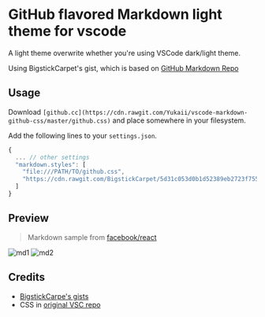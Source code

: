 # GitHub flavored Markdown light theme for vscode

A light theme overwrite whether you're using VSCode dark/light theme.

Using BigstickCarpet's gist, which is based on [GitHub Markdown Repo][markdown-css]

## Usage

Download `[github.cc](https://cdn.rawgit.com/Yukaii/vscode-markdown-github-css/master/github.css)` and place somewhere in your filesystem.

Add the following lines to your `settings.json`.

```js
{
  ... // other settings
  "markdown.styles": [
    "file:///PATH/TO/github.css",
    "https://cdn.rawgit.com/BigstickCarpet/5d31c053d0b1d52389eb2723f7550907/raw/88e4538c0fc46e39a97f332b43546f92762a6bb6/github-markdown.css"
  ]
}
```

## Preview

> Markdown sample from [facebook/react][react]

![md1](http://i.imgur.com/hHbhwHJ.png)
![md2](http://i.imgur.com/1cHzwmM.png)

## Credits

* [BigstickCarpe's gists](https://gist.github.com/BigstickCarpet/5d31c053d0b1d52389eb2723f7550907)
* CSS in [original VSC repo](https://github.com/Microsoft/vscode/blob/master/src/vs/workbench/parts/extensions/electron-browser/media/markdown.css)

[markdown-css]: https://github.com/sindresorhus/github-markdown-css
[react]: https://github.com/facebook/react/blob/master/README.md
